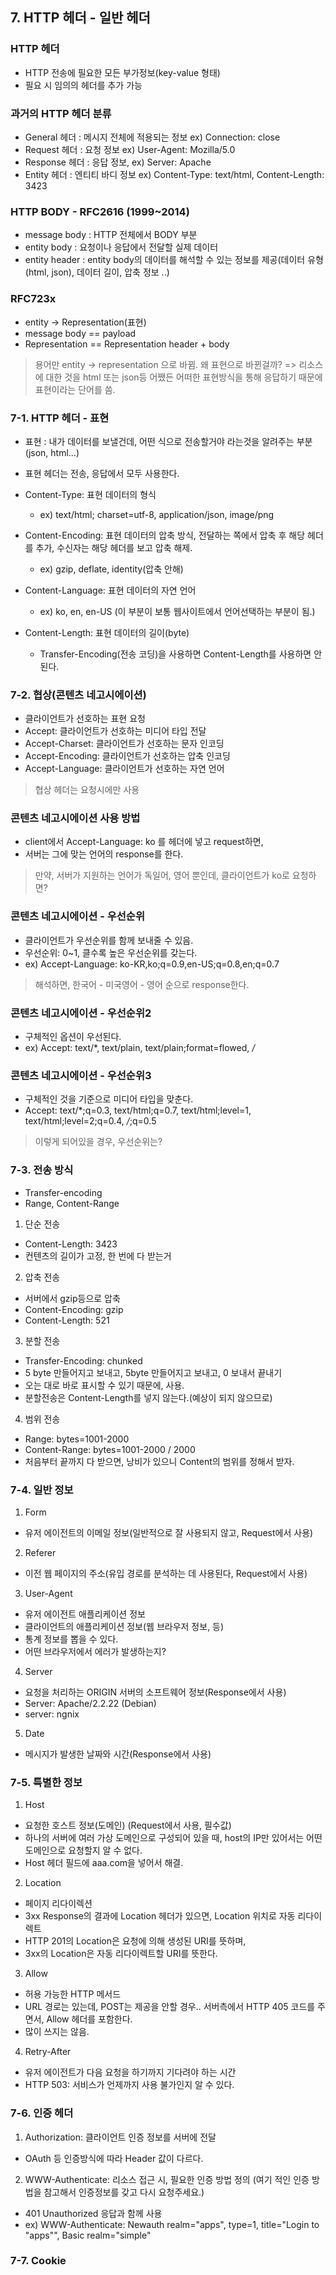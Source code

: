 ## 7. HTTP 헤더 - 일반 헤더
### HTTP 헤더
- HTTP 전송에 필요한 모든 부가정보(key-value 형태)
- 필요 시 임의의 헤더를 추가 가능

### 과거의 HTTP 헤더 분류
- General 헤더 : 메시지 전체에 적용되는 정보 ex) Connection: close
- Request 헤더 : 요청 정보 ex) User-Agent: Mozilla/5.0
- Response 헤더 : 응답 정보, ex) Server: Apache
- Entity 헤더 : 엔티티 바디 정보 ex) Content-Type: text/html, Content-Length: 3423

### HTTP BODY - RFC2616 (1999~2014)
- message body : HTTP 전체에서 BODY 부분
- entity body : 요청이나 응답에서 전달할 실제 데이터
- entity header : entity body의 데이터를 해석할 수 있는 정보를 제공(데이터 유형(html, json), 데이터 길이, 압축 정보 ..)

### RFC723x
- entity -> Representation(표현)
- message body == payload
- Representation == Representation header + body
> 용어만 entity -> representation 으로 바뀜.
> 왜 표현으로 바뀐걸까? => 리소스에 대한 것을 html 또는 json등 어쨌든 어떠한 표현방식을 통해 응답하기 때문에 표현이라는 단어를 씀.

### 7-1. HTTP 헤더 - 표현
- 표현 : 내가 데이터를 보낼건데, 어떤 식으로 전송할거야 라는것을 알려주는 부분(json, html...)
- 표현 헤더는 전송, 응답에서 모두 사용한다.

- Content-Type: 표현 데이터의 형식
  - ex) text/html; charset=utf-8, application/json, image/png
- Content-Encoding: 표현 데이터의 압축 방식, 전달하는 쪽에서 압축 후 해당 헤더를 추가, 수신자는 해당 헤더를 보고 압축 해제.
  - ex) gzip, deflate, identity(압축 안해)
- Content-Language: 표현 데이터의 자연 언어
  - ex) ko, en, en-US (이 부분이 보통 웹사이트에서 언어선택하는 부분이 됨.)
- Content-Length: 표현 데이터의 길이(byte)
  - Transfer-Encoding(전송 코딩)을 사용하면 Content-Length를 사용하면 안 된다.
  
### 7-2. 협상(콘텐츠 네고시에이션)
- 클라이언트가 선호하는 표현 요청
- Accept: 클라이언트가 선호하는 미디어 타입 전달
- Accept-Charset: 클라이언트가 선호하는 문자 인코딩
- Accept-Encoding: 클라이언트가 선호하는 압축 인코딩
- Accept-Language: 클라이언트가 선호하는 자연 언어
> 협상 헤더는 요청시에만 사용

### 콘텐츠 네고시에이션 사용 방법
- client에서 Accept-Language: ko 를 헤더에 넣고 request하면,
- 서버는 그에 맞는 언어의 response를 한다.
> 만약, 서버가 지원하는 언어가 독일어, 영어 뿐인데, 클라이언트가 ko로 요청하면?

### 콘텐츠 네고시에이션 - 우선순위
- 클라이언트가 우선순위를 함께 보내줄 수 있음.
- 우선순위: 0~1, 클수록 높은 우선순위를 갖는다.
- ex) Accept-Language: ko-KR,ko;q=0.9,en-US;q=0.8,en;q=0.7
> 해석하면, 한국어 - 미국영어 - 영어 순으로 response한다.

### 콘텐츠 네고시에이션 - 우선순위2
- 구체적인 옵션이 우선된다.
- ex) Accept: text/*, text/plain, text/plain;format=flowed, */*

### 콘텐츠 네고시에이션 - 우선순위3
- 구체적인 것을 기준으로 미디어 타입을 맞춘다.
- Accept: text/*;q=0.3, text/html;q=0.7, text/html;level=1, text/html;level=2;q=0.4, */*;q=0.5
> 이렇게 되어있을 경우, 우선순위는?


### 7-3. 전송 방식
- Transfer-encoding
- Range, Content-Range

1. 단순 전송
  - Content-Length: 3423
  - 컨텐츠의 길이가 고정, 한 번에 다 받는거
2. 압축 전송
  - 서버에서 gzip등으로 압축
  - Content-Encoding: gzip
  - Content-Length: 521
3. 분할 전송
  - Transfer-Encoding: chunked
  - 5 byte 만들어지고 보내고, 5byte 만들어지고 보내고, 0 보내서 끝내기
  - 오는 대로 바로 표시할 수 있기 때문에, 사용.
  - 분할전송은 Content-Length를 넣지 않는다.(예상이 되지 않으므로)
4. 범위 전송
  - Range: bytes=1001-2000
  - Content-Range: bytes=1001-2000 / 2000
  - 처음부터 끝까지 다 받으면, 낭비가 있으니 Content의 범위를 정해서 받자.

### 7-4. 일반 정보
1. Form
  - 유저 에이전트의 이메일 정보(일반적으로 잘 사용되지 않고, Request에서 사용)
2. Referer
  - 이전 웹 페이지의 주소(유입 경로를 분석하는 데 사용된다, Request에서 사용)
3. User-Agent
  - 유저 에이전트 애플리케이션 정보
  - 클라이언트의 애플리케이션 정보(웹 브라우저 정보, 등)
  - 통계 정보를 뽑을 수 있다.
  - 어떤 브라우저에서 에러가 발생하는지?
4. Server
  - 요청을 처리하는 ORIGIN 서버의 소프트웨어 정보(Response에서 사용)
  - Server: Apache/2.2.22 (Debian)
  - server: ngnix
5. Date
  - 메시지가 발생한 날짜와 시간(Response에서 사용)

### 7-5. 특별한 정보
1. Host
  - 요청한 호스트 정보(도메인) (Request에서 사용, 필수값)
  - 하나의 서버에 여러 가상 도메인으로 구성되어 있을 때, host의 IP만 있어서는 어떤 도메인으로 요청할지 알 수 없다.
  - Host 헤더 필드에 aaa.com을 넣어서 해결.
2. Location
  - 페이지 리다이렉션
  - 3xx Response의 결과에 Location 헤더가 있으면, Location 위치로 자동 리다이렉트
  - HTTP 201의 Location은 요청에 의해 생성된 URI를 뜻하며,
  - 3xx의 Location은 자동 리다이렉트할 URI를 뜻한다.
3. Allow
  - 허용 가능한 HTTP 메서드
  - URL 경로는 있는데, POST는 제공을 안할 경우.. 서버측에서 HTTP 405 코드를 주면서, Allow 헤더를 포함한다.
  - 많이 쓰지는 않음.
4. Retry-After
  - 유저 에이전트가 다음 요청을 하기까지 기다려야 하는 시간
  - HTTP 503: 서비스가 언제까지 사용 불가인지 알 수 있다.

### 7-6. 인증 헤더
1. Authorization: 클라이언트 인증 정보를 서버에 전달
  - OAuth 등 인증방식에 따라 Header 값이 다르다.
2. WWW-Authenticate: 리소스 접근 시, 필요한 인증 방법 정의 (여기 적인 인증 방법을 참고해서 인증정보를 갖고 다시 요청주세요.)
  - 401 Unauthorized 응답과 함께 사용
  - ex) WWW-Authenticate: Newauth realm="apps", type=1, title="Login to \"apps\"", Basic realm="simple"

### 7-7. Cookie